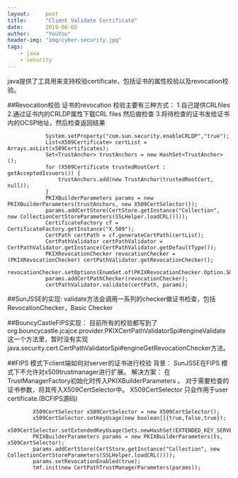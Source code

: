 ```yaml
---
layout:     post
title:      "Client Validate Certificate"
date:       2019-06-02
author:     "YouYou"
header-img: "img/cyber-security.jpg"
tags:
    - java
    - security
---
```


java提供了工具用来支持校验certificate，包括证书的属性校验以及revocation校验。

##Revocation校验
证书的revocation 校验主要有三种方式：
  1.自己提供CRLfiles
  2.通过证书内的CRLDP属性下载CRL files 然后做检查
  3.将待检查的证书发给证书内的OCSP地址，然后检查返回结果

~~~Security.setProperty("ocsp.enable", "true");
            System.setProperty("com.sun.security.enableCRLDP","true");
            List<X509Certificate> certList = Arrays.asList(x509Certificates);
            Set<TrustAnchor> trustAnchors = new HashSet<TrustAnchor>();
            for (X509Certificate trustedRootCert : getAcceptedIssuers()) {
                trustAnchors.add(new TrustAnchor(trustedRootCert, null));
            }
            PKIXBuilderParameters params = new PKIXBuilderParameters(trustAnchors, new X509CertSelector());
            params.addCertStore(CertStore.getInstance("Collection", new CollectionCertStoreParameters(SSLHelper.loadCRL())));
            CertificateFactory cf = CertificateFactory.getInstance("X.509");
            CertPath certPath = cf.generateCertPath(certList);
            CertPathValidator certPathValidator = CertPathValidator.getInstance(CertPathValidator.getDefaultType());
            PKIXRevocationChecker revocationChecker = (PKIXRevocationChecker) certPathValidator.getRevocationChecker();
            revocationChecker.setOptions(EnumSet.of(PKIXRevocationChecker.Option.SOFT_FAIL));
            params.addCertPathChecker(revocationChecker);
            certPathValidator.validate(certPath, params);
~~~
##SunJSSE的实现:
 validate方法会调用一系列的checker做证书检查，包括RevocationChecker，Basic Checker

##BouncyCastleFIPS实现：
目前所有的校验都写到了org.bouncycastle.jcajce.provider.PKIXCertPathValidatorSpi#engineValidate 这一个方法里，暂时没有实现java.security.cert.CertPathValidatorSpi#engineGetRevocationChecker方法。

##FIPS 模式下client端如何对server的证书进行校验
背景：
SunJSSE在FIPS 模式下不允许对x509trustmanager进行扩展。
解决方案：
在TrustManagerFactory初始化时传入PKIXBuilderParameters 。
对于需要检查的证书参数，将其传入X509CertSelector中。
X509CertSelector 只会作用于user certificate.(BCFIPS源码)
~~~
        X509CertSelector x509CertSelector = new X509CertSelector();
        x509CertSelector.setKeyUsage(new boolean[]{true,false,true});
        x509CertSelector.setExtendedKeyUsage(Sets.newHashSet(EXTENDED_KEY_SERVER_AUTHENTICATION,EXTENDED_KEY_CLIENT_AUTHENTICATION));
        PKIXBuilderParameters params = new PKIXBuilderParameters(ts, x509CertSelector);
        params.addCertStore(CertStore.getInstance("Collection", new CollectionCertStoreParameters(SSLHelper.loadCRL())));
        params.setRevocationEnabled(true);
        tmf.init(new CertPathTrustManagerParameters(params));
~~~







